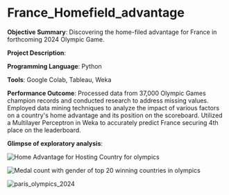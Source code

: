 # France_Homefield_advantage
**Objective Summary**: Discovering the home-filed advantage for France in forthcoming 2024 Olympic Game.


**Project Description**:


**Programming Language**: Python


**Tools**: Google Colab, Tableau, Weka


**Performance Outcome**: Processed data from 37,000 Olympic Games champion records and conducted research to address missing values. Employed data mining techniques to analyze the impact of various factors on a country's home advantage and its position on the scoreboard. Utilized a Multilayer Perceptron in Weka to accurately predict France securing 4th place on the leaderboard.


**Glimpse of exploratory analysis**:

![Home Advantage for Hosting Country for olympics](https://github.com/user-attachments/assets/19db80f9-63b8-4d79-bb68-63a5874f1775)



![Medal count with gender of top 20 winning countries in olympics](https://github.com/user-attachments/assets/c74d795e-81d1-4453-afab-00beed18fdc8)


![paris_olympics_2024](https://github.com/user-attachments/assets/52da6117-44ee-4d4e-ba8e-7cd37e16ee98)

